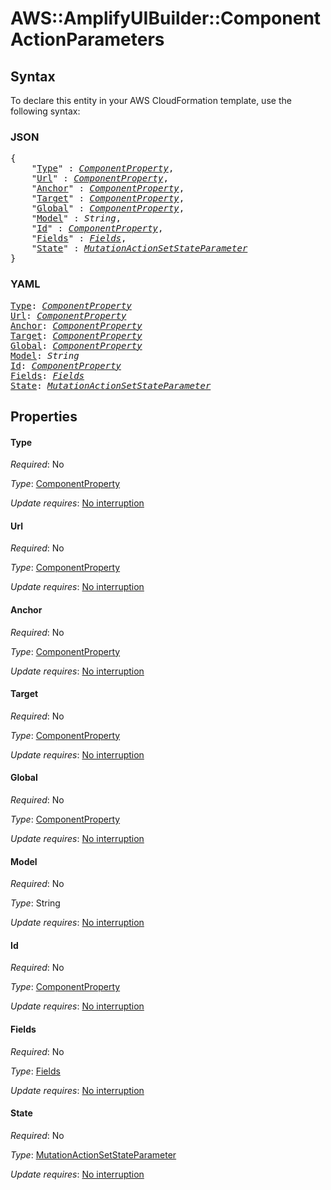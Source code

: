 # AWS::AmplifyUIBuilder::Component ActionParameters

## Syntax

To declare this entity in your AWS CloudFormation template, use the following syntax:

### JSON

<pre>
{
    "<a href="#type" title="Type">Type</a>" : <i><a href="componentproperty.md">ComponentProperty</a></i>,
    "<a href="#url" title="Url">Url</a>" : <i><a href="componentproperty.md">ComponentProperty</a></i>,
    "<a href="#anchor" title="Anchor">Anchor</a>" : <i><a href="componentproperty.md">ComponentProperty</a></i>,
    "<a href="#target" title="Target">Target</a>" : <i><a href="componentproperty.md">ComponentProperty</a></i>,
    "<a href="#global" title="Global">Global</a>" : <i><a href="componentproperty.md">ComponentProperty</a></i>,
    "<a href="#model" title="Model">Model</a>" : <i>String</i>,
    "<a href="#id" title="Id">Id</a>" : <i><a href="componentproperty.md">ComponentProperty</a></i>,
    "<a href="#fields" title="Fields">Fields</a>" : <i><a href="actionparameters-fields.md">Fields</a></i>,
    "<a href="#state" title="State">State</a>" : <i><a href="mutationactionsetstateparameter.md">MutationActionSetStateParameter</a></i>
}
</pre>

### YAML

<pre>
<a href="#type" title="Type">Type</a>: <i><a href="componentproperty.md">ComponentProperty</a></i>
<a href="#url" title="Url">Url</a>: <i><a href="componentproperty.md">ComponentProperty</a></i>
<a href="#anchor" title="Anchor">Anchor</a>: <i><a href="componentproperty.md">ComponentProperty</a></i>
<a href="#target" title="Target">Target</a>: <i><a href="componentproperty.md">ComponentProperty</a></i>
<a href="#global" title="Global">Global</a>: <i><a href="componentproperty.md">ComponentProperty</a></i>
<a href="#model" title="Model">Model</a>: <i>String</i>
<a href="#id" title="Id">Id</a>: <i><a href="componentproperty.md">ComponentProperty</a></i>
<a href="#fields" title="Fields">Fields</a>: <i><a href="actionparameters-fields.md">Fields</a></i>
<a href="#state" title="State">State</a>: <i><a href="mutationactionsetstateparameter.md">MutationActionSetStateParameter</a></i>
</pre>

## Properties

#### Type

_Required_: No

_Type_: <a href="componentproperty.md">ComponentProperty</a>

_Update requires_: [No interruption](https://docs.aws.amazon.com/AWSCloudFormation/latest/UserGuide/using-cfn-updating-stacks-update-behaviors.html#update-no-interrupt)

#### Url

_Required_: No

_Type_: <a href="componentproperty.md">ComponentProperty</a>

_Update requires_: [No interruption](https://docs.aws.amazon.com/AWSCloudFormation/latest/UserGuide/using-cfn-updating-stacks-update-behaviors.html#update-no-interrupt)

#### Anchor

_Required_: No

_Type_: <a href="componentproperty.md">ComponentProperty</a>

_Update requires_: [No interruption](https://docs.aws.amazon.com/AWSCloudFormation/latest/UserGuide/using-cfn-updating-stacks-update-behaviors.html#update-no-interrupt)

#### Target

_Required_: No

_Type_: <a href="componentproperty.md">ComponentProperty</a>

_Update requires_: [No interruption](https://docs.aws.amazon.com/AWSCloudFormation/latest/UserGuide/using-cfn-updating-stacks-update-behaviors.html#update-no-interrupt)

#### Global

_Required_: No

_Type_: <a href="componentproperty.md">ComponentProperty</a>

_Update requires_: [No interruption](https://docs.aws.amazon.com/AWSCloudFormation/latest/UserGuide/using-cfn-updating-stacks-update-behaviors.html#update-no-interrupt)

#### Model

_Required_: No

_Type_: String

_Update requires_: [No interruption](https://docs.aws.amazon.com/AWSCloudFormation/latest/UserGuide/using-cfn-updating-stacks-update-behaviors.html#update-no-interrupt)

#### Id

_Required_: No

_Type_: <a href="componentproperty.md">ComponentProperty</a>

_Update requires_: [No interruption](https://docs.aws.amazon.com/AWSCloudFormation/latest/UserGuide/using-cfn-updating-stacks-update-behaviors.html#update-no-interrupt)

#### Fields

_Required_: No

_Type_: <a href="actionparameters-fields.md">Fields</a>

_Update requires_: [No interruption](https://docs.aws.amazon.com/AWSCloudFormation/latest/UserGuide/using-cfn-updating-stacks-update-behaviors.html#update-no-interrupt)

#### State

_Required_: No

_Type_: <a href="mutationactionsetstateparameter.md">MutationActionSetStateParameter</a>

_Update requires_: [No interruption](https://docs.aws.amazon.com/AWSCloudFormation/latest/UserGuide/using-cfn-updating-stacks-update-behaviors.html#update-no-interrupt)


